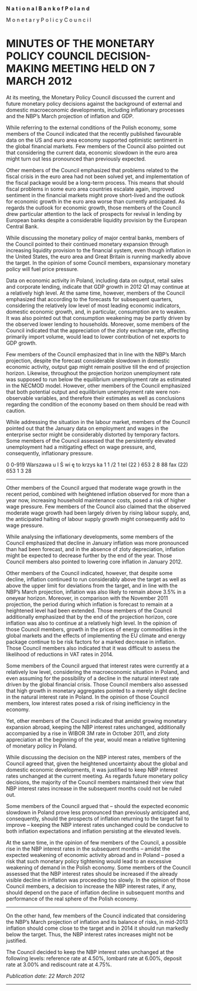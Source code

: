 **N** **a** **t** **i** **o** **n** **a** **l** **B** **a** **n** **k** **o** **f** **P** **o** **l** **a** **n** **d**

M o n e t a r y P o l i c y C o u n c i l

# MINUTES OF THE MONETARY POLICY COUNCIL DECISION-MAKING MEETING HELD ON 7 MARCH 2012 

At its meeting, the Monetary Policy Council discussed the current and future monetary policy
decisions against the background of external and domestic macroeconomic developments, including
inflationary processes and the NBP’s March projection of inflation and GDP.

While referring to the external conditions of the Polish economy, some members of the Council
indicated that the recently published favourable data on the US and euro area economy supported
optimistic sentiment in the global financial markets. Few members of the Council also pointed out
that considering the current data, economic slowdown in the euro area might turn out less
pronounced than previously expected.

Other members of the Council emphasized that problems related to the fiscal crisis in the euro area
had not been solved yet, and implementation of the fiscal package would be a long-term process.
This means that should fiscal problems in some euro area countries escalate again, improved
sentiment in the financial markets might prove short-lived and the outlook for economic growth in
the euro area worse than currently anticipated. As regards the outlook for economic growth, those
members of the Council drew particular attention to the lack of prospects for revival in lending by
European banks despite a considerable liquidity provision by the European Central Bank.

While discussing the monetary policy of major central banks, members of the Council pointed to
their continued monetary expansion through increasing liquidity provision to the financial system,
even though inflation in the United States, the euro area and Great Britain is running markedly
above the target. In the opinion of some Council members, expansionary monetary policy will fuel
price pressure.

Data on economic activity in Poland, including data on output, retail sales and corporate lending,
indicate that GDP growth in 2012 Q1 may continue at a relatively high level. At the same time,
however, members of the Council emphasized that according to the forecasts for subsequent
quarters, considering the relatively low level of most leading economic indicators, domestic
economic growth, and, in particular, consumption are to weaken. It was also pointed out that
consumption weakening may be partly driven by the observed lower lending to households.
Moreover, some members of the Council indicated that the appreciation of the zloty exchange rate,
affecting primarily import volume, would lead to lower contribution of net exports to GDP growth.

Few members of the Council emphasized that in line with the NBP’s March projection, despite the
forecast considerable slowdown in domestic economic activity, output gap might remain positive
till the end of projection horizon. Likewise, throughout the projection horizon unemployment rate
was supposed to run below the equilibrium unemployment rate as estimated in the NECMOD
model. However, other members of the Council emphasized that both potential output and
equilibrium unemployment rate were non-observable variables, and therefore their estimates as well
as conclusions regarding the condition of the economy based on them should be read with caution.

While addressing the situation in the labour market, members of the Council pointed out that the
January data on employment and wages in the enterprise sector might be considerably distorted by
temporary factors. Some members of the Council assessed that the persistently elevated
unemployment had a mitigating effect on wage pressure, and, consequently, inflationary pressure.

0 0-919 Warszawa u l Ś wi ę to krzys ka 1 1 /2 1 tel (22 ) 653 2 8 88 fax (22) 653 1 3 28


-----

Other members of the Council argued that moderate wage growth in the recent period, combined
with heightened inflation observed for more than a year now, increasing household maintenance
costs, posed a risk of higher wage pressure. Few members of the Council also claimed that the
observed moderate wage growth had been largely driven by rising labour supply, and, the
anticipated halting of labour supply growth might consequently add to wage pressure.

While analysing the inflationary developments, some members of the Council emphasized that
decline in January inflation was more pronounced than had been forecast, and in the absence of
zloty depreciation, inflation might be expected to decrease further by the end of the year. Those
Council members also pointed to lowering core inflation in January 2012.

Other members of the Council indicated, however, that despite some decline, inflation continued to
run considerably above the target as well as above the upper limit for deviations from the target, and
in line with the NBP’s March projection, inflation was also likely to remain above 3.5% in a oneyear horizon. Moreover, in comparison with the November 2011 projection, the period during
which inflation is forecast to remain at a heightened level had been extended. Those members of the
Council additionally emphasized that by the end of the projection horizon, core inflation was also to
continue at a relatively high level. In the opinion of those Council members, growth in the prices of
energy commodities in the global markets and the effects of implementing the EU climate and
energy package continue to be risk factors for a marked decrease in inflation. Those Council
members also indicated that it was difficult to assess the likelihood of reductions in VAT rates in
2014.

Some members of the Council argued that interest rates were currently at a relatively low level,
considering the macroeconomic situation in Poland, and even assuming for the possibility of a
decline in the natural interest rate driven by the global financial crisis. Those Council members also
assessed that high growth in monetary aggregates pointed to a merely slight decline in the natural
interest rate in Poland. In the opinion of those Council members, low interest rates posed a risk of
rising inefficiency in the economy.

Yet, other members of the Council indicated that amidst growing monetary expansion abroad,
keeping the NBP interest rates unchanged, additionally accompanied by a rise in WIBOR 3M rate
in October 2011, and zloty appreciation at the beginning of the year, would mean a relative
tightening of monetary policy in Poland.

While discussing the decision on the NBP interest rates, members of the Council agreed that, given
the heightened uncertainty about the global and domestic economic developments, it was justified
to keep NBP interest rates unchanged at the current meeting. As regards future monetary policy
decisions, the majority of the Council members maintained their view that NBP interest rates
increase in the subsequent months could not be ruled out.

Some members of the Council argued that – should the expected economic slowdown in Poland
prove less pronounced than previously anticipated and, consequently, should the prospects of
inflation returning to the target fail to improve – keeping the NBP interest rates unchanged could be
conducive to both inflation expectations and inflation persisting at the elevated levels.

At the same time, in the opinion of few members of the Council, a possible rise in the NBP interest
rates in the subsequent months – amidst the expected weakening of economic activity abroad and in
Poland – posed a risk that such monetary policy tightening would lead to an excessive weakening of
demand in the Polish economy. Some members of the Council assessed that the NBP interest rates
should be increased if the already visible decline in inflation was proceeding too slowly. In the
opinion of those Council members, a decision to increase the NBP interest rates, if any, should
depend on the pace of inflation decline in subsequent months and performance of the real sphere of
the Polish economy.


-----

On the other hand, few members of the Council indicated that considering the NBP’s March
projection of inflation and its balance of risks, in mid-2013 inflation should come close to the target
and in 2014 it should run markedly below the target. Thus, the NBP interest rates increases might
not be justified.

The Council decided to keep the NBP interest rates unchanged at the following levels: reference
rate at 4.50%, lombard rate at 6.00%, deposit rate at 3.00% and rediscount rate at 4.75%.

_Publication date: 22 March 2012_


-----

